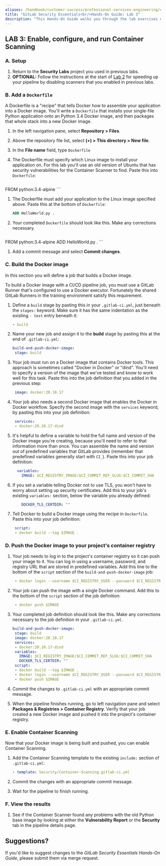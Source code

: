 ```yaml
---
aliases: /handbook/customer-success/professional-services-engineering/education-services/secessentialshandson3.html
title: "GitLab Security Essentials<br/>Hands-On Guide: Lab 3"
description: "This Hands-On Guide walks you through the lab exercises used in the GitLab Security Essentials course."
---
```


## LAB 3: Enable, configure, and run Container Scanning


### A. Setup

1. Return to the **Security Labs** project you used in previous labs.
1. **OPTIONAL:** Follow the instructions at the start of [Lab 2](secessentialshandson2.html) for speeding up your pipeline by disabling scanners that you enabled in previous labs.


### B. Add a `Dockerfile`

A Dockerfile is a "recipe" that tells Docker how to assemble your application into a Docker image. You'll write a `Dockerfile` that installs your single-file Python application onto an Python 3.4 Docker image, and then packages that whole stack into a new Docker image.

1. In the left navigation pane, select **Repository > Files**.
1. Above the repository file list, select **(+) > This directory > New file**.
1. In the **File name** field, type `Dockerfile`
1. The Dockerfile must specify which Linux image to install your application on. For this lab you'll use an old version of Ubuntu that has security vulnerabilities for the Container Scanner to find. Paste this into `Dockerfile`:

    ```dockerfile

  FROM python:3.4-alpine
    ```

1. The Dockerfile must add your application to the Linux image specified above. Paste this at the bottom of `Dockerfile`:

    ```dockerfile
   ADD HelloWorld.py .
    ```

1. Your completed `Dockerfile` should look like this. Make any corrections necessary.

    ```dockerfile

  FROM python:3.4-alpine
   ADD HelloWorld.py .
    ```

1. Add a commit message and select **Commit changes**.


### C. Build the Docker image

In this section you will define a job that builds a Docker image.

To build a Docker image with a CI/CD pipeline job, you must use a GitLab Runner that's configured to use a Docker executor. Fortunately the shared GitLab Runners in the training environment satisfy this requirement.

1. Define a `build` stage by pasting this in your `.gitlab-ci.yml`, just beneath the `stages:` keyword. Make sure it has the same indentation as the existing `- test` entry beneath it:

    ```yml
   - build
    ```

1. Name your new job and assign it to the **build** stage by pasting this at the end of `.gitlab-ci.yml`:

    ```yml
   build-and-push-docker-image:
     stage: build
    ```

1. Your job must run on a Docker image that contains Docker tools. This approach is sometimes called "Docker in Docker" or "dind". You'll need to specify a version of the image that we've tested and know to work well for this task. Paste this into the job definition that you added in the previous step:

    ```yml
     image: docker:20.10.17
    ```

1. Your job also needs a second Docker image that enables the Docker in Docker workflow. Specify the second image with the `services` keyword, by pasting this into your job definition:

    ```yml
     services:
     - docker:20.10.17-dind
    ```

1. It's helpful to define a variable to hold the full name and version of the Docker image you're creating, because you'll need to refer to that information more than once. You can assemble the name and version out of predefined variables that GitLab provides (remember that predefined variables generally start with `CI_`). Paste this into your job definition:

    ```yml
      variables:
        IMAGE: $CI_REGISTRY_IMAGE/$CI_COMMIT_REF_SLUG:$CI_COMMIT_SHA
    ```

1. If you set a variable telling Docker not to use TLS, you won't have to worry about setting up security certificates. Add this to your job's existing `variables:` section, below the variable you already defined:

    ```yml
        DOCKER_TLS_CERTDIR: ""
    ```

1. Tell Docker to build a Docker image using the recipe in `Dockerfile`. Paste this into your job definition:

    ```yml
     script:
     - docker build --tag $IMAGE .
    ```


### D. Push the Docker image to your project's container registry

1. Your job needs to log in to the project's container registry so it can push your image to it. You can log in using a username, password, and registry URL that are stored in predefined variables. Add this line to the bottom of the `script` section of the `build-and-push-docker-image` job:

    ```yml
     - docker login --username $CI_REGISTRY_USER --password $CI_REGISTRY_PASSWORD $CI_REGISTRY
    ```

1. Your job can push the image with a single Docker command. Add this to the bottom of the `script` section of the job definition:

    ```yml
     - docker push $IMAGE
    ```

1. Your completed job definition should look like this. Make any corrections necessary to the job definition in your `.gitlab-ci.yml`.

    ```yml
   build-and-push-docker-image:
     stage: build
     image: docker:20.10.17
     services:
     - docker:20.10.17-dind
     variables:
       IMAGE: $CI_REGISTRY_IMAGE/$CI_COMMIT_REF_SLUG:$CI_COMMIT_SHA
       DOCKER_TLS_CERTDIR: ""
     script:
     - docker build --tag $IMAGE .
     - docker login --username $CI_REGISTRY_USER --password $CI_REGISTRY_PASSWORD $CI_REGISTRY
     - docker push $IMAGE
    ```

1. Commit the changes to `.gitlab-ci.yml` with an appropriate commit message.
1. When the pipeline finishes running, go to left navigation pane and select **Packages & Registries > Container Registry**. Verify that your job created a new Docker image and pushed it into the project's container registry.


### E. Enable Container Scanning

Now that your Docker image is being built and pushed, you can enable Container Scanning.

1. Add the Container Scanning template to the existing `include:` section of `.gitlab-ci.yml`:

    ```yml
   - template: Security/Container-Scanning.gitlab-ci.yml
    ```

1. Commit the changes with an appropriate commit message.
1. Wait for the pipeline to finish running.


### F. View the results

1. See if the Container Scanner found any problems with the old Python base image by looking at either the **Vulnerability Report** or the **Security** tab in the pipeline details page.


## Suggestions?

If you'd like to suggest changes to the *GitLab Security Essentials Hands-On Guide*, please submit them via merge request.
